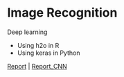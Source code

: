 # Image Recognition

Deep learning

* Using h2o in R
* Using keras in Python

[Report](Report.pdf) | [Report_CNN](Report_CNN.pdf)
